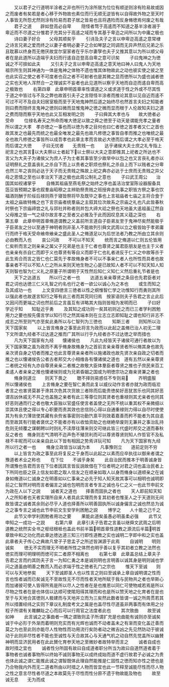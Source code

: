 <!-- { "loadSidebar": true } -->
　　又以君子之行道明半涂者之非也所行为涂所居为位位有顺逆则涂有险易故或因之而废者有矣若是者心移于外物故也素位而行无顺无逆皆有以自得故外物之至天时人事皆无所怨尤然则涂有险易而君子居之皆易也且将遇险而反身脩徳焉何废之有哉
　　君子之道　　辟如登高必自卑
　　隠怪者骛于高逺而不知道之基半涂者溺于卑近而不尽道之分惟君子充其分于高逺之域而专其基于卑迩之间所以为中庸之极也
　　诗曰妻子好合　　父母其顺矣乎
　　引诗及夫子之言以申卑迩高逺之意常棣之诗言兄弟之爱而终之以妻子者明必妻子之合如琴瑟之同调而无异声然后兄弟之乐且耽慕以终身而无倦厌故宜尔室家者在乎乐尔妻孥也夫子又推其意以为所以顺父母者在是此道所以造端乎夫妇而行逺自迩登高自卑之意可识矣
　　子曰鬼神之为徳　　诚之不可揜如此夫
　　又引夫子之言以申卑迩高逺之意天地曰神人曰鬼人为天地祖宗所生则其神通为一体是鬼神之体物不遗也惟其体物故此之动也彼实使之彼之至也此实召之使之者不可度者也召之者不可射者也是其微之显而徳所以为盛也诚者徳之实也天地人浑然合一之理诚实不妄者也此见道所以察乎天地而自迩而逺自卑而高之极致也
　　右第四章　此章申明首章率性谓道之义或求道于性之外或不尽其性于道之中皆过与不及之弊也故首引夫子之言隠怪半涂者而推论其意以见自近而逺不可过不可不及自夫妇居室极而至于天地鬼神然后道之始终尽也然首言夫妇之知能者则曰费而隠终言鬼神之徳则曰微而显惟鬼神之徳之微而显而根于人伦故知夫妇之道之费而隠而察乎天地也此又互相发明之防
　　子曰舜其大孝也与　　故大徳者必受命
　　位禄名寿天之所命而唯大徳足以致之舜之徳至于动天是谓能充孝之量者所以谓之大孝　孝亦徳之一事也而以徳为孝之目何也曰仁者徳之首孝者又仁之首也故其发之也最先而统之也最全唯发之最先也故凡修徳之事皆自孝而推之也唯统之最全也故凡修徳之事皆所以成吾孝也此章主孝而言故必大徳而后谓之大孝必至于格天而后谓之大徳
　　子曰无忧者　　无贵贱一也
　　达乎诸侯大夫士庶之礼专指上祀言之也其言以大夫祭以士者起下以士祭以大夫之意即推其上祀者之所达也不言父为大夫子为诸侯父为庶人子为士者其事皆至少故举中以包之也又言丧礼者亦以证明祭礼之意盖丧礼之杀自下而上以贵者之职烦也祭礼之杀自上而下以贱者之分卑也然三年之丧则必达于天子而无贵贱之殊故上祀之典亦必达于士庶而无贵贱之异父母之恩情之至也以孝治天下道之极也此周公制礼之意也
　　子曰武王周公　　治国其如视诸掌乎
　　自脩其祖庙至燕毛祭之始终之序也盖洁治堂室陈设器服备具笾豆皆预期之事也叙羣庙昭穆之主辨助祭贵贱之班授奔走执事之职皆方祭之事也饮福酒则酬于阶绥后禄则燕于寝皆祭将毕及既毕之事也上言祖庙者七庙之主将合食于太祖之庙故特脩之也下言宗庙者统羣庙之主叙其位次故系之宗庙之礼也凡此皆春秋时祭也下宗庙禘尝之礼与郊社并称者则并包大禘大祫之祭也天地虽大逺祖虽辽然自父母推之皆一气之续尔故言孝之至者又必推及于此而因叹息其义蕴之深也
　　右第五章　此章申明首章脩道谓教之义盖前所言道自子臣弟友至于鬼神尽矣然能极乎子臣弟友之分以至通于神明者则非圣人不能故列引舜文武周以立之极皆始于孝弟庸行而终于格天受命飨帝飨亲之盛此圣人之脩道足以为后世法者乃教之所由立其余则必由教而入也
　　哀公问政　　不可以不知天
　　统而言之脩道以仁则五伦皆用仁矣析而言之则亲亲之属父子兄弟是也主于仁者也尊贤之属君臣朋友是也主于义者也亲亲有杀自仁而即于义也尊贤有等自义而即于仁也礼者进反于仁义之中故等杀于此生焉合而言之皆仁也仁莫先于孝故脩身者不可以不事亲仁者人也所性而具者也故事亲者不可以不知人仁之所从来则天地生物之心是已故知人者不可以不知天知人知天则智也智为仁义礼之原董子所谓明于天性然后知仁义知仁义然后重礼节者是也
　　天下之达道五　　所以行之者一也
　　达道五亲亲尊贤之条目也先君臣者对君之词也达徳三仁义礼智之约名也行之者一欲公以诚心为之本也
　　或生而知之　　及其成功一也
　　上文变四徳言三徳者以性之纲惟智仁学之功惟知行而勇则其所以强此者也故遂言知行之等有此三者而其究同归焉　按家语则夫子告君之言止此后又因问而更端之词也然前后之言虽互有详略其大指则皆相为发明而已
　　子曰好学近乎知　　知耻近乎勇
　　及其知之成功则一矣其初则近之而已三者学利困勉用力之要也按先儒言学以知行尽之然其端本则在立志立志即知耻之谓也知行非志不成志之所至则气亦至矣此勇所以与仁智列为三徳也
　　知斯三者　　则知所以治天下国家矣
　　以上皆言脩身之事至此将言为政而以此起之盖脩已治人初无二理下文所谓九经者不过达道之推而广其所以行乎九经者亦不过达徳之举而措也
　　凡为天下国家有九经　　懐诸侯也
　　凡此九经皆天子诸侯可通行者故以为天下国家槩之虽为政而不离乎脩身故脩身为之首前言亲亲尊贤者所以脩其身也故先亲次贤自身之切者而推之也此言尊贤亲亲者所以施诸政也故先贤次亲自政之切者而推之也以懐诸侯告公者古者邦交大小相维各有懐诸侯之道也　道有五然以亲亲尊贤二者统之经有九亦自尊贤亲亲二者推之故敬大臣体羣臣者尊贤之推也子庶民来百工柔逺人者亲亲之推也懐诸侯则或为兄弟昏姻之国或为明徳宗功之裔亲贤兼之者也
　　脩身则道立　　则天下畏之
　　聴不择则易惑任不专则易
　　齐明盛服　　所以懐诸侯也
　　上言脩身之要在智仁勇而此复以威仪动作言者亦就为政而临涖者言之也害贤莫甚于谗其次色其次货故三者除而后能贵徳矣好恶犹苦乐也同其好恶谓吉凶休戚无不共之也盖施之亲者有此三等尊位则其贤者也重禄则其尤亲者也同其好恶则通而行之者也敬大臣独以官盛任使言者盖使之无所不统以重其权不亲微细以崇其体且使之得以专心职要而责其效也忠信则心得以自通重禄则力得以自尽时使使其为有余力薄敛使其藏有余赀省事密则功勤饩禀平则效着嘉善而矜不能者为其自逺而至故其有行能者褒优之不能者亦有以收恤资助之也继絶举废则无兼并之事治乱持危则无倾覆之谋朝聘以时则礼不渎厚往薄来则交可继此皆三代盛时邦交之道而春秋反之者也　脩身则志气清明不迩声色不殖货利而可以尊贤尊贤则知人作哲官不及私禄不丰昵而可以亲亲自此以下皆有相因之势焉详玩可知
　　凡为天下国家有九经所以行之者一也
　　脩身立政皆当以诚为本
　　凡事豫则立　　道前定则不穷
　　以上皆言为政之事至此将复反之于身而以此起之以素而应卒执往以御来者谓之豫道者术业之称也
　　在下位　　不诚乎身矣
　　此自治民而推本于明善诚身皆所谓豫也告君而言在下位者因其言皆反説故借在下位者明之对君之词也盖治民者上下所同也臣之获上信友如君之取人信友之在顺亲如取人以身而脩身以道顺亲之在诚身如脩道以仁诚身之在明善如以仁事亲之必先于知人知天故其事可以相明也诚明即前之仁智然对明而言者偏言之诚也包明而言者专言之诚也与仁之义一也此节申前文为政在人以下之説
　　诚者天之道也　　择善而固执之者也
　　天人即前知天知人之所知者也天者实理所自来人者具此实理而务复其初者也惟圣人之于天道则无间故皆谓之诚者其余则必尽乎人道也择善所以明善固执所以诚身偏言之诚也然总为诚之之事专言之诚也此节申前文生安学利困勉之説
　　博学之　　人十能之己千之
　　此节又申学利困勉者用功之要
　　果能此道矣虽愚必明虽柔必强
　　此节又申知之一成功一之説
　　右第六章　此章引夫子告君之言虽以继舜文武周之后明道教之统然实全书之枢纽根柢也盖此书前半篇明首章性道教之源流后半篇明首章致中和之功化而此章达徳达道三知三行即性道教之实也诚明二字即中和之实也盖此章者夫子传心之典故凡曾子子思孟子之所述皆渊源于此焉
　　自诚明　　明则诚矣
　　徳无不实而理无不明者所性之体然也明乎善以复乎其初者立教之法然也徳实而理可明理明而徳可实二者原不相离也
　　右第七章　此章盖总结上章夫子告君之言而约其防夫子言一为知仁勇之本是诚则明也言明善以诚其身是明则诚也学问之道虽由明善之教而入而必求端于性之徳者孔门之宗也
　　惟天下至诚　　则可以与天地参矣
　　天下至诚即圣人也以性言之则曰至诚承上章自诚明谓之性而言也性者诚而已矣诚无不至故性无不尽而性者天地所赋于我与民物共之者也举斯心而加诸彼可使人皆得所焉是所以尽人之性者在是也推恩以同仁可使物咸若焉是所以尽物之性者在是也体信以达顺可使隂阳得其理而和也是所以赞天地之化育者在是也至于与天地合其徳则人极建而与天地并立而为三矣然此数者皆谓一诚之所周贯若其所以措置经纬之实则下章议礼制度考文之属是也盖尽性尽道虽非两事而有体用之分程子所谓有关雎麟趾之心而后可以行周官之法度者此也
　　其次致曲　　故至诚如神
　　此言诚之之事曲者一隅之谓致则孟子所谓扩充是也曲能有诚则亦至诚矣诚于中必形于外渐而着明则充实而有光辉也诚而不动者盖未之有渐而变化盖迁善而莫之为也至此则亦能尽人性物性而功用流行矣防者动之微吉凶之先见然防动于彼诚动于此则非尽性者不能也至诚性与天合故其心与天通气机之动自然先觉盖所以幽賛神明而显济民用者在此此賛化育参天地之至微妙者故特举而言之
　　诚者自成也　　故时措之宜也
　　诚者性分所固有故曰自成道者职分所当为故曰自道然道者着于事物者也诚者事物所以终始不诚则事物无以成终成始而道不虚行故君子必诚之为贵也体此诚之谓仁能推此诚之谓智既体此理自然能推是仁固性之徳而知亦性之徳也是乃合物我内外而无二道者所由以时措之人物而皆宜也此一节释至诚能尽性而尽人物之性之意言尽性者尽道之本故莫先于尽性而性分原不遗于物故能及物也
　　故至诚无息　　无为而成
